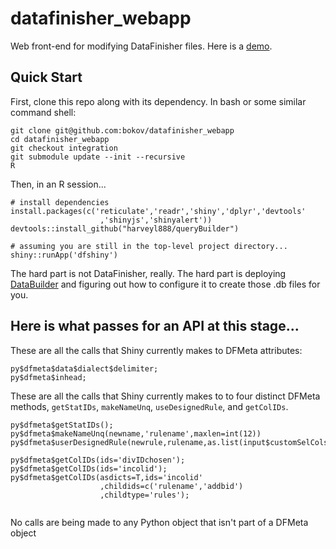 # datafinisher_webapp
Web front-end for modifying DataFinisher files. 
Here is a [demo](https://bokov.shinyapps.io/dfshiny/).

## Quick Start
First, clone this repo along with its dependency. In bash or some similar 
command shell:
```
git clone git@github.com:bokov/datafinisher_webapp
cd datafinisher_webapp
git checkout integration
git submodule update --init --recursive
R
```

Then, in an R session...
```
# install dependencies
install.packages(c('reticulate','readr','shiny','dplyr','devtools'
                    ,'shinyjs','shinyalert'))
devtools::install_github("harveyl888/queryBuilder")

# assuming you are still in the top-level project directory...
shiny::runApp('dfshiny')
```

The hard part is not DataFinisher, really. The hard part is deploying
[DataBuilder](https://informatics.gpcnetwork.org/trac/Project/wiki/BuilderSaga)
and figuring out how to configure it to create those .db files for you.

## Here is what passes for an API at this stage...

These are all the calls that Shiny currently makes to DFMeta attributes:
```
py$dfmeta$data$dialect$delimiter;
py$dfmeta$inhead;
```
These are all the calls that Shiny currently makes to to four distinct DFMeta
methods, `getStatIDs`, `makeNameUnq`, `useDesignedRule`, and `getColIDs`.
```
py$dfmeta$getStatIDs();
py$dfmeta$makeNameUnq(newname,'rulename',maxlen=int(12))
py$dfmeta$userDesignedRule(newrule,rulename,as.list(input$customSelCols));

py$dfmeta$getColIDs(ids='divIDchosen');
py$dfmeta$getColIDs(ids='incolid');
py$dfmeta$getColIDs(asdicts=T,ids='incolid'
                    ,childids=c('rulename','addbid')
                    ,childtype='rules');
                    
```
No calls are being made to any Python object that isn't part of a DFMeta object
